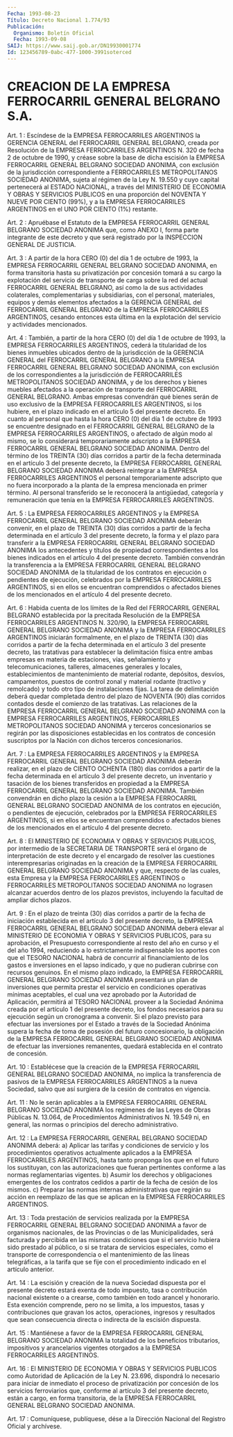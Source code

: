 ```yaml
---
Fecha: 1993-08-23
Título: Decreto Nacional 1.774/93
Publicación:
  Organismo: Boletín Oficial
  Fecha: 1993-09-08
SAIJ: https://www.saij.gob.ar/DN19930001774
Id: 123456789-0abc-477-1000-3991soterced
---
```

# CREACION DE LA EMPRESA FERROCARRIL GENERAL BELGRANO S.A.

<a id="1"></a>
Art.  1  : Escíndese de la EMPRESA FERROCARRILES ARGENTINOS la GERENCIA GENERAL  del  FERROCARRIL  GENERAL  BELGRANO,  creada  por Resolución de la EMPRESA FERROCARRILES ARGENTINOS N. 320 de fecha  2 de  octubre  de  1990,  y créase sobre la base de dicha escisión la EMPRESA  FERROCARRIL  GENERAL    BELGRANO   SOCIEDAD  ANONIMA,  con exclusión  de  la  jurisdicción  correspondiente   a  FERROCARRILES METROPOLITANOS SOCIEDAD ANONIMA, sujeta al régimen  de  la Ley N. 19.550 y cuyo capital pertenecerá al ESTADO NACIONAL, a través  del MINISTERIO  DE  ECONOMIA  Y  OBRAS  Y  SERVICIOS PUBLICOS  en  una proporción del NOVENTA  Y  NUEVE  POR CIENTO (99%), y a la EMPRESA FERROCARRILES  ARGENTINOS en el UNO  POR  CIENTO  (1%)  restante.

<a id="2"></a>
Art.  2  :  Apruébase  el  Estatuto  de la EMPRESA FERROCARRIL GENERAL BELGRANO SOCIEDAD ANONIMA que, como  ANEXO  I,  forma parte integrante  de este decreto y que será registrado por la INSPECCION GENERAL DE JUSTICIA.

<a id="3"></a>
Art.  3 : A partir de la hora CERO (0) del día 1 de octubre de 1993, la EMPRESA  FERROCARRIL GENERAL BELGRANO SOCIEDAD ANONIMA, en forma transitoria hasta  su privatización por concesión tomará a su cargo la explotación del servicio  de  transporte de carga sobre la red del actual FERROCARRIL GENERAL BELGRANO,  así  como  la  de sus actividades  colaterales,  complementarias  y  subsidiarias, con el personal,  materiales,  equipos y demás elementos  afectados  a  la GERENCIA GENERAL del FERROCARRIL  GENERAL  BELGRANO  de  la EMPRESA FERROCARRILES  ARGENTINOS,  cesando  entonces  esta  última  en  la explotación del servicio y actividades mencionados.

<a id="4"></a>
Art.  4  :  También, a partir de la hora CERO (0) del día 1 de octubre de 1993, la  EMPRESA  FERROCARRILES  ARGENTINOS,  cederá la titularidad    de  los  bienes  inmuebles  ubicados  dentro  de  la jurisdicción  de   la  GERENCIA  GENERAL  del  FERROCARRIL  GENERAL BELGRANO  a la  EMPRESA   FERROCARRIL  GENERAL  BELGRANO  SOCIEDAD ANONIMA, con exclusión de los  correspondientes  a  la jurisdicción de  FERROCARRILES  METROPOLITANOS  SOCIEDAD  ANONIMA,  y  de    los derechos  y  bienes  muebles afectados a la operación de transporte del FERROCARRIL GENERAL  BELGRANO.  Ambas  empresas  convendrán qué bienes    serán  de  uso  exclusivo  de  la  EMPRESA  FERROCARRILES ARGENTINOS,  si  los hubiere, en el plazo indicado en el artículo 5 del presente decreto.  En cuanto al personal que hasta la hora CERO (0) del día 1 de octubre  de  1993  se  encuentre  designado  en el FERROCARRIL    GENERAL    BELGRANO   de  la  EMPRESA  FERROCARRILES ARGENTINOS, o afectado de algún modo  al  mismo,  se lo considerará temporariamente   adscripto  a  la  EMPRESA  FERROCARRIL    GENERAL BELGRANO SOCIEDAD  ANONIMA.  Dentro del término de los TREINTA (30) días corridos a partir de la fecha  determinada  en  el  artículo 3 del  presente  decreto,  la  EMPRESA  FERROCARRIL  GENERAL BELGRANO SOCIEDAD  ANONIMA  deberá  reintegrar  a  la  EMPRESA FERROCARRILES ARGENTINOS  el  personal  temporariamente adscripto  que  no  fuera incorporado  a  la  planta  de  la  empresa  mencionada  en  primer término. Al personal transferido  se  le  reconocerá la antigüedad, categoría  y  remuneración  que  tenía en la EMPRESA  FERROCARRILES ARGENTINOS.

<a id="5"></a>
Art.  5  :  La  EMPRESA  FERROCARRILES ARGENTINOS y la EMPRESA FERROCARRIL GENERAL BELGRANO SOCIEDAD  ANONIMA deberán convenir, en el  plazo  de  TREINTA  (30) días corridos a  partir  de  la  fecha determinada en el artículo  3  del  presente decreto, la forma y el plazo  para  transferir a la EMPRESA FERROCARRIL  GENERAL  BELGRANO SOCIEDAD  ANONIMA    los    antecedentes  y  títulos  de  propiedad correspondientes  a los bienes  indicados  en  el  artículo  4  del presente decreto. También  convendrán la transferencia a la EMPRESA FERROCARRIL GENERAL BELGRANO  SOCIEDAD ANONIMA de la titularidad de los contratos en ejecución o pendientes  de  ejecución,  celebrados por  la EMPRESA FERROCARRILES ARGENTINOS, si en ellos se encuentran comprendidos  o  afectados bienes de los mencionados en el artículo 4 del presente decreto.

<a id="6"></a>
Art. 6 : Habida cuenta de los límites de la Red del FERROCARRIL GENERAL  BELGRANO  establecida  por  la  precitada Resolución de la EMPRESA FERROCARRILES ARGENTINOS N. 320/90, la  EMPRESA FERROCARRIL GENERAL  BELGRANO  SOCIEDAD  ANONIMA  y  la  EMPRESA  FERROCARRILES ARGENTINOS iniciarán formalmente, en el plazo de TREINTA  (30) días corridos  a  partir  de  la fecha determinada en el artículo 3  del presente decreto, las tratativas  para  establecer  la delimitación física  entre  ambas  empresas  en  materia  de  estaciones,  vías, señalamiento y telecomunicaciones, talleres, almacenes  generales y locales,  establecimientos  de  mantenimiento  de material rodante, depósitos,  desvíos,  campamentos,  puestos  de  control   zonal  y material  rodante  (tractivo  y  remolcado)  y  todo  otro  tipo de instalaciones   fijas.  La  tarea  de  delimitación  deberá  quedar completada dentro  del plazo de NOVENTA (90) días corridos contados desde el comienzo de  las  tratativas. Las relaciones de la EMPRESA FERROCARRIL  GENERAL  BELGRANO  SOCIEDAD  ANONIMA  con  la  EMPRESA FERROCARRILES  ARGENTINOS,  FERROCARRILES  METROPOLITANOS  SOCIEDAD ANONIMA y terceros  concesionarios se regirán por las disposiciones establecidas  en  los contratos  de  concesión  suscriptos  por  la Nación con dichos terceros concesionarios.

<a id="7"></a>
Art.  7  :  La  EMPRESA  FERROCARRILES ARGENTINOS y la EMPRESA FERROCARRIL GENERAL BELGRANO SOCIEDAD  ANONIMA deberán realizar, en el  plazo  de CIENTO OCHENTA (180) días corridos  a  partir  de  la fecha determinada  en  el  artículo  3  del  presente  decreto,  un inventario  y tasación de los bienes transferidos en propiedad a la EMPRESA FERROCARRIL  GENERAL  BELGRANO  SOCIEDAD  ANONIMA.  También convendrán  en  dicho  plazo  la cesión  a  la EMPRESA FERROCARRIL GENERAL BELGRANO SOCIEDAD ANONIMA de los contratos  en ejecución, o pendientes  de  ejecución,  celebrados por la EMPRESA FERROCARRILES ARGENTINOS,  si  en ellos se encuentran  comprendidos  o  afectados bienes de los mencionados  en  el  artículo 4 del presente decreto.

<a id="8"></a>
Art.  8  :  El  MINISTERIO  DE  ECONOMIA  Y  OBRAS Y SERVICIOS PUBLICOS,  por  intermedio de la SECRETARIA DE TRANSPORTE  será  el órgano  de  interpretación  de  este  decreto  y  el  encargado  de resolver las  cuestiones interempresarias originadas en la creación de la EMPRESA FERROCARRIL  GENERAL BELGRANO SOCIEDAD ANONIMA y que, respecto de las cuales, esta  Empresa  y  la  EMPRESA FERROCARRILES ARGENTINOS  o  FERROCARRILES  METROPOLITANOS  SOCIEDAD  ANONIMA  no lograsen  alcanzar  acuerdos  dentro  de  los  plazos    previstos, incluyendo la facultad de ampliar dichos plazos.

<a id="9"></a>
Art. 9 : En el plazo de treinta (30) días corridos a partir de la fecha  de  iniciación  establecida en el artículo 3 del presente decreto, la EMPRESA FERROCARRIL  GENERAL  BELGRANO SOCIEDAD ANONIMA deberá  elevar  al  MINISTERIO  DE  ECONOMIA  Y OBRAS  Y  SERVICIOS PUBLICOS,  para  su aprobación, el Presupuesto correspondiente  al resto  del  año en curso  y  el del  año  1994,  reduciendo  a  lo estrictamente  indispensable los aportes con que el TESORO NACIONAL habrá de concurrir  al  financiamiento  de los gastos e inversiones en  el  lapso  indicado,  y que no pudieran cubrirse  con  recursos genuinos.  En  el  mismo plazo  indicado,  la  EMPRESA  FERROCARRIL GENERAL BELGRANO SOCIEDAD ANONIMA presentará un plan de inversiones  que  permita    prestar  el  servicio  en  condiciones operativas mínimas aceptables,  el  cual  una  vez  aprobado por la Autoridad de Aplicación, permitirá al TESORO NACIONAL  proveer a la Sociedad  Anónima  creada  por  el artículo 1 del presente decreto, los  fondos  necesarios para su ejecución  según  un  cronograma  a convenir. Si el  plazo  previsto  para efectuar las inversiones por el Estado a través de la Sociedad Anónima  supera  la fecha de toma de posesión del futuro concesionario, la obligación  de  la EMPRESA FERROCARRIL  GENERAL  BELGRANO  SOCIEDAD  ANONIMA  de efectuar  las inversiones remanentes,  quedará  establecida  en  el contrato  de concesión.

<a id="10"></a>
Art. 10 : Establécese que la creación de la EMPRESA FERROCARRIL GENERAL  BELGRANO  SOCIEDAD ANONIMA, no implica la transferencia de pasivos  de  la  EMPRESA    FERROCARRILES  ARGENTINOS  a  la  nueva Sociedad, salvo que así surgiera  de  la  cesión  de  contratos  en vigencia.

<a id="11"></a>
Art.  11  :  No  le  serán aplicables a la EMPRESA FERROCARRIL GENERAL BELGRANO SOCIEDAD ANONIMA  los  regímenes  de  las Leyes de Obras Públicas N. 13.064, de Procedimientos Administrativos  N. 19.549 ni, en general, las normas o principios del derecho administrativo.

<a id="12"></a>
Art.  12  :  La  EMPRESA FERROCARRIL GENERAL BELGRANO SOCIEDAD ANONIMA deberá:  a) Aplicar las tarifas y condiciones de servicio y los procedimientos  operativos   actualmente  aplicados  a  la  EMPRESA FERROCARRILES  ARGENTINOS, hasta  tanto  proponga  los  que  en  el futuro  los  sustituyan,    con    las autorizaciones  que  fueran pertinentes  conforme  a las normas reglamentarias vigentes.  b) Asumir los derechos  y obligaciones emergentes de los contratos cedidos  a  partir  de la fecha  de  cesión  de  los  mismos.  c) Preparar las normas  internas  administrativas  que  regirán su acción en reemplazo de las que se aplican en la EMPRESA FERROCARRILES ARGENTINOS.

<a id="13"></a>
Art. 13 : Toda prestación de servicios realizada por la EMPRESA FERROCARRIL    GENERAL    BELGRANO  SOCIEDAD  ANONIMA  a  favor  de organismos nacionales, de las  Provincias o de las Municipalidades, será facturada y percibida en las  mismas  condiciones  que  si  el servicio  hubiera  sido  prestado  al  público,  o si se tratara de servicios  especiales, como el transporte de correspondencia  o  el mantenimiento  de  las líneas telegráficas, a la tarifa que se fije con el procedimiento indicado en el artículo anterior.

<a id="14"></a>
Art. 14 : La escisión y creación de la nueva Sociedad dispuesta por  el  presente  decreto  estará  exenta de todo impuesto, tasa o contribución nacional existente o a crearse,  como  también en todo arancel y honorario. Esta exención comprende, pero no  se limita, a los  impuestos,  tasas  y  contribuciones  que  gravan  los  actos, operaciones, ingresos y resultados que sean consecuencia directa  o indirecta de la escisión dispuesta.

<a id="15"></a>
Art. 15 : Mantiénese a favor de la EMPRESA FERROCARRIL GENERAL BELGRANO    SOCIEDAD    ANONIMA  la  totalidad  de  los  beneficios tributarios, impositivos  y  arancelarios  vigentes  otorgados a la EMPRESA FERROCARRILES ARGENTINOS.

<a id="16"></a>
Art.  16  :  El  MINISTERIO  DE  ECONOMIA  Y OBRAS Y SERVICIOS PUBLICOS    como  Autoridad  de  Aplicación  de  la  Ley N. 23.696, dispondrá lo  necesario  para  iniciar  de  inmediato el proceso de privatización  por  concesión  de los servicios  ferroviarios  que, conforme al artículo 3 del presente  decreto,  están  a  cargo,  en forma  transitoria,  de la  EMPRESA  FERROCARRIL  GENERAL BELGRANO SOCIEDAD ANONIMA.

<a id="17"></a>
Art. 17 : Comuníquese, publíquese, dése a la Dirección Nacional del Registro Oficial y archívese.